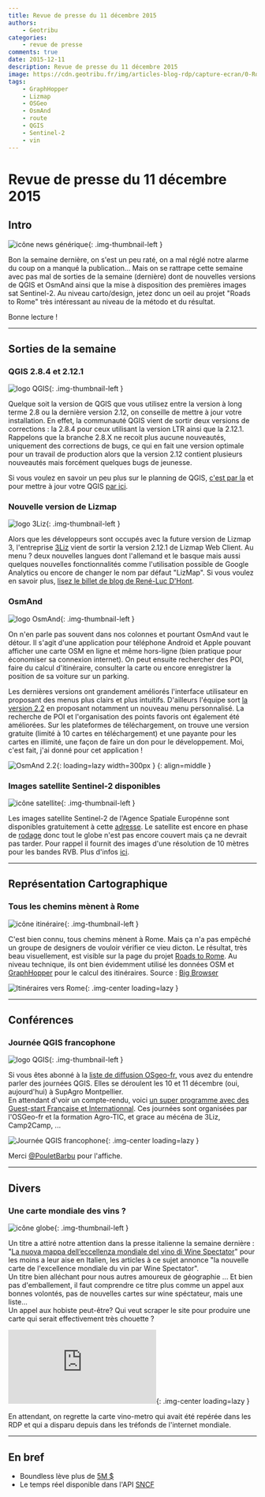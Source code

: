 ```yaml
---
title: Revue de presse du 11 décembre 2015
authors:
    - Geotribu
categories:
    - revue de presse
comments: true
date: 2015-12-11
description: Revue de presse du 11 décembre 2015
image: https://cdn.geotribu.fr/img/articles-blog-rdp/capture-ecran/0-Roads-to-Rome-530x331.jpg
tags:
    - GraphHopper
    - Lizmap
    - OSGeo
    - OsmAnd
    - route
    - QGIS
    - Sentinel-2
    - vin
---
```


# Revue de presse du 11 décembre 2015

## Intro

![icône news générique](https://cdn.geotribu.fr/img/internal/icons-rdp-news/news.png "News"){: .img-thumbnail-left }

Bon la semaine dernière, on s'est un peu raté, on a mal réglé notre alarme du coup on a manqué la publication... Mais on se rattrape cette semaine avec pas mal de sorties de la semaine (dernière) dont de nouvelles versions de QGIS et OsmAnd ainsi que la mise à disposition des premières images sat Sentinel-2. Au niveau carto/design, jetez donc un oeil au projet "Roads to Rome" très intéressant au niveau de la método et du résultat.

Bonne lecture !

----

## Sorties de la semaine

### QGIS 2.8.4 et 2.12.1

![logo QGIS](https://cdn.geotribu.fr/img/logos-icones/logiciels_librairies/qgis.png "logo QGIS"){: .img-thumbnail-left }

Quelque soit la version de QGIS que vous utilisez entre la version à long terme 2.8 ou la dernière version 2.12, on conseille de mettre à jour votre installation. En effet, la communauté QGIS vient de sortir deux versions de corrections : la 2.8.4 pour ceux utilisant la version LTR ainsi que la 2.12.1. Rappelons que la branche 2.8.X ne recoit plus aucune nouveautés, uniquement des corrections de bugs, ce qui en fait une version optimale pour un travail de production alors que la version 2.12 contient plusieurs nouveautés mais forcément quelques bugs de jeunesse.

Si vous voulez en savoir un peu plus sur le planning de QGIS, [c'est par la](https://www.qgis.org/en/site/getinvolved/development/index.html#release-schedule) et pour mettre à jour votre QGIS [par ici](https://www.qgis.org/fr/site/forusers/download.html).

### Nouvelle version de Lizmap

![logo 3Liz](https://cdn.geotribu.fr/img/logos-icones/logiciels_librairies/3liz-logo.png "logo 3Liz"){: .img-thumbnail-left }

Alors que les développeurs sont occupés avec la future version de Lizmap 3, l'entreprise [3Liz](http://www.3liz.com/) vient de sortir la version 2.12.1 de Lizmap Web Client. Au menu ? deux nouvelles langues dont l'allemand et le basque mais aussi quelques nouvelles fonctionnalités comme l'utilisation possible de Google Analytics ou encore de changer le nom par défaut "LizMap". Si vous voulez en savoir plus, [lisez le billet de blog de René-Luc D'Hont](http://www.3liz.com/blog/rldhont/index.php?post/2015/11/27/Lizmap-Web-Client-2.12-%3A-Basque%2C-allemand-et-autres-am%C3%A9liorations).

### OsmAnd

![logo OsmAnd](https://cdn.geotribu.fr/img/logos-icones/OpenStreetMap/osmand.jpeg "logo OsmAnd"){: .img-thumbnail-left }

On n'en parle pas souvent dans nos colonnes et pourtant OsmAnd vaut le détour. Il s'agit d'une application pour téléphone Android et Apple pouvant afficher une carte OSM en ligne et même hors-ligne (bien pratique pour économiser sa connexion internet). On peut ensuite rechercher des POI, faire du calcul d'itinéraire, consulter la carte ou encore enregistrer la position de sa voiture sur un parking.

Les dernières versions ont grandement améliorés l'interface utilisateur en proposant des menus plus clairs et plus intuitifs. D'ailleurs l'équipe sort [la version 2.2](http://osmand.net/blog?id=osmand-2-2-released) en proposant notamment un nouveau menu personnalisé. La recherche de POI et l'organisation des points favoris ont également été améliorées. Sur les plateformes de téléchargement, on trouve une version gratuite (limité à 10 cartes en téléchargement) et une payante pour les cartes en illimité, une façon de faire un don pour le développement. Moi, c'est fait, j'ai donné pour cet application !

![OsmAnd 2.2](https://cdn.geotribu.fr/img/articles-blog-rdp/capture-ecran/OsmAnd_version_2_2_9.jpg "OsmAnd"){: loading=lazy width=300px }
{: align=middle }

### Images satellite Sentinel-2 disponibles

![icône satellite](https://cdn.geotribu.fr/img/logos-icones/divers/satellite.png "icône satellite"){: .img-thumbnail-left }

Les images satellite Sentinel-2 de l'Agence Spatiale Europénne sont disponibles gratuitement à cette [adresse](https://scihub.copernicus.eu/s2/#/home). Le satellite est encore en phase de [rodage](https://sentinels.copernicus.eu/web/sentinel/missions/sentinel-2/operations-ramp-up-phase) donc tout le globe n'est pas encore couvert mais ça ne devrait pas tarder. Pour rappel il fournit des images d'une résolution de 10 mètres pour les bandes RVB. Plus d'infos [ici](http://fromgistors.blogspot.com/2015/12/copernicus-sentinel-2-images-now.html).

----

## Représentation Cartographique

### Tous les chemins mènent à Rome

![icône itinéraire](https://cdn.geotribu.fr/img/logos-icones/itineraire.png "icône itinéraire"){: .img-thumbnail-left }

C'est bien connu, tous chemins mènent à Rome. Mais ça n'a pas empêché un groupe de designers de vouloir vérifier ce vieu dicton. Le résultat, très beau visuellement, est visible sur la page du projet [Roads to Rome](http://roadstorome.moovellab.com/). Au niveau technique, ils ont bien évidemment utilisé les données OSM et [GraphHopper](https://graphhopper.com/) pour le calcul des itinéraires. Source : [Big Browser](http://bigbrowser.blog.lemonde.fr/2015/12/10/toutes-les-routes-menent-a-toutes-les-romes/)

![Itinéraires vers Rome](https://cdn.geotribu.fr/img/articles-blog-rdp/capture-ecran/0-Roads-to-Rome-530x331.jpg "Itinéraires vers Rome"){: .img-center loading=lazy }

----

## Conférences

### Journée QGIS francophone

![logo QGIS](https://cdn.geotribu.fr/img/logos-icones/logiciels_librairies/qgis.png "logo QGIS"){: .img-thumbnail-left }

Si vous êtes abonné à la [liste de diffusion OSgeo-fr,](http://lists.osgeo.org/listinfo/francophone) vous avez du entendre parler des journées QGIS. Elles se déroulent les 10 et 11 décembre (oui, aujourd'hui) à SupAgro Montpellier.  
En attendant d'voir un compte-rendu, voici [un super programme avec des Guest-start Française et Internationnal](http://www.agrotic.org/blog/seminaire-qgis-2015/). Ces journées sont organisées par l'OSGeo-fr et la formation Agro-TIC, et grace au mécéna de 3Liz, Camp2Camp, ...

![Journée QGIS francophone](https://cdn.geotribu.fr/img/articles-blog-rdp/capture-ecran/affiche_utilisateur_qgis_15.png "Journée QGIS francophone"){: .img-center loading=lazy }

Merci [@PouletBarbu](https://twitter.com/PouletBarbu) pour l'affiche.

----

## Divers

### Une carte mondiale des vins ?

![icône globe](https://cdn.geotribu.fr/img/internal/icons-rdp-news/world.png "icône globe"){: .img-thumbnail-left }

Un titre a attiré notre attention dans la presse italienne la semaine dernière : "[La nuova mappa dell’eccellenza mondiale del vino di Wine Spectator](http://www.winemeridian.com/news_it/la_nuova_mappa_dell_eccellenza_mondiale_del_vino_di_wine_spectator_887.html)" pour les moins a leur aise en Italien, les articles à ce sujet annonce "la nouvelle carte de l'excellence mondiale du vin par Wine Spectator".  
Un titre bien alléchant pour nous autres amoureux de géographie ... Et bien pas d'emballement, il faut comprendre ce titre plus comme un appel aux bonnes volontés, pas de nouvelles cartes sur wine spéctateur, mais une liste...  
Un appel aux hobiste peut-être? Qui veut scraper le site pour produire une carte qui serait effectivement très chouette ?

![Une carte mondiale des vins](https://cdn.geotribu.fr/img/articles-blog-rdp/divers/timthumb.php.jpg.txt "Une carte mondiale des vins"){: .img-center loading=lazy }

En attendant, on regrette la carte vino-metro qui avait été repérée dans les RDP et qui a disparu depuis dans les tréfonds de l'internet mondiale.

----

## En bref

- Boundless lève plus de [5M $](http://boundlessgeo.com/press-release/boundless-raises-more-than-5m-in-series-b-funding-round/)
- Le temps réel disponible dans l'API [SNCF](https://data.sncf.com/news/sncf-api-realtime)

